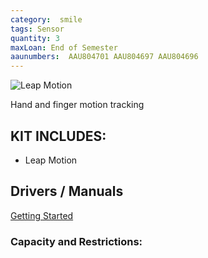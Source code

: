 ```yaml
---
category:  smile
tags: Sensor
quantity: 3
maxLoan: End of Semester
aaunumbers:  AAU804701 AAU804697 AAU804696
---
```

![Leap Motion](https://upload.wikimedia.org/wikipedia/commons/thumb/d/df/Leap_Motion_Orion_Controller_Plugged.jpg/440px-Leap_Motion_Orion_Controller_Plugged.jpg)

Hand and finger motion tracking
## KIT INCLUDES:
-  Leap Motion

## Drivers / Manuals
[Getting Started](https://support.leapmotion.com/hc/en-us/sections/360001239937-Getting-started)



### Capacity and Restrictions:
